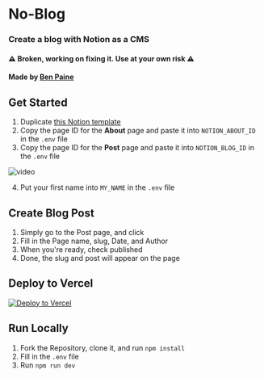 # No-Blog
### Create a blog with Notion as a CMS  
  
#### ⚠️ Broken, working on fixing it. Use at your own risk ⚠️
#### Made by [Ben Paine](https://twitter.com/bnpneio)
  
## Get Started

1. Duplicate [this Notion template](https://www.notion.so/Blog-ddb76f2840304cbea72d1195535b0bb7)
2. Copy the page ID for the **About** page and paste it into `NOTION_ABOUT_ID` in the `.env` file
3. Copy the page ID for the **Post** page and paste it into `NOTION_BLOG_ID` in the `.env` file  
   
![video](./public/videos/get%20id.gif)

4. Put your first name into `MY_NAME` in the `.env` file

## Create Blog Post

1. Simply go to the Post page, and click 
2. Fill in the Page name, slug, Date, and Author
3. When you're ready, check published
4. Done, the slug and post will appear on the page

## Deploy to Vercel

[![Deploy to Vercel](https://vercel.com/button)](https://vercel.com/import/project?template=https://github.com/bnpne/noblog)

## Run Locally

1. Fork the Repository, clone it, and run `npm install`
2. Fill in the `.env` file
3. Run `npm run dev`


